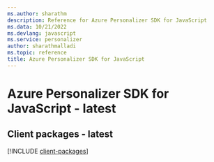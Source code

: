 ```yaml
---
ms.author: sharathm
description: Reference for Azure Personalizer SDK for JavaScript
ms.data: 10/21/2022
ms.devlang: javascript
ms.service: personalizer
author: sharathmalladi
ms.topic: reference
title: Azure Personalizer SDK for JavaScript
---
```

# Azure Personalizer SDK for JavaScript - latest

## Client packages - latest
[!INCLUDE [client-packages](personalizer-client-index.md)]